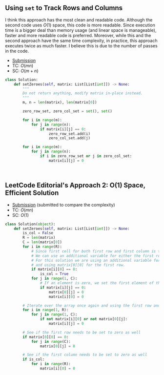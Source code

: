 

## Using `set` to Track Rows and Columns

I think this approach has the most clean and readable code. Although the second code uses $O(1)$ space, this code is more readable. Since execution time is a bigger deal than memory usage (and linear space is manageable), faster and more readable code is preferred. Moreover, while this and the second approach have the same time complexity, in practice, this approach executes twice as much faster. I believe this is due to the number of passes in the code.

- [Submission](https://leetcode.com/problems/set-matrix-zeroes/)
- TC: $O(mn)$
- SC: $O(m+n)$

```python
class Solution:
    def setZeroes(self, matrix: List[List[int]]) -> None:
        """
        Do not return anything, modify matrix in-place instead.
        """
        m, n = len(matrix), len(matrix[0])

        zero_row_set, zero_col_set = set(), set()

        for i in range(m):
            for j in range(n):
                if matrix[i][j] == 0:
                    zero_row_set.add(i)
                    zero_col_set.add(j)

        for i in range(m):
            for j in range(n):
                if i in zero_row_set or j in zero_col_set:
                    matrix[i][j] = 0

```
<br>


## LeetCode Editorial's Approach 2: O(1) Space, Efficient Solution

- [Submission](https://leetcode.com/problems/set-matrix-zeroes/) (submitted to compare the complexity)
- TC: $O(mn)$
- SC: $O(1)$

```python
class Solution(object):
    def setZeroes(self, matrix: List[List[int]]) -> None:
        is_col = False
        R = len(matrix)
        C = len(matrix[0])
        for i in range(R):
            # Since first cell for both first row and first column is the same i.e. matrix[0][0]
            # We can use an additional variable for either the first row/column.
            # For this solution we are using an additional variable for the first column
            # and using matrix[0][0] for the first row.
            if matrix[i][0] == 0:
                is_col = True
            for j in range(1, C):
                # If an element is zero, we set the first element of the corresponding row and column to 0
                if matrix[i][j] == 0:
                    matrix[0][j] = 0
                    matrix[i][0] = 0

        # Iterate over the array once again and using the first row and first column, update the elements.
        for i in range(1, R):
            for j in range(1, C):
                if not matrix[i][0] or not matrix[0][j]:
                    matrix[i][j] = 0

        # See if the first row needs to be set to zero as well
        if matrix[0][0] == 0:
            for j in range(C):
                matrix[0][j] = 0

        # See if the first column needs to be set to zero as well
        if is_col:
            for i in range(R):
                matrix[i][0] = 0

```